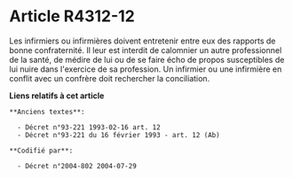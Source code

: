 # Article R4312-12

Les infirmiers ou infirmières doivent entretenir entre eux des rapports de bonne confraternité. Il leur est interdit de
calomnier un autre professionnel de la santé, de médire de lui ou de se faire écho de propos susceptibles de lui nuire dans
l'exercice de sa profession. Un infirmier ou une infirmière en conflit avec un confrère doit rechercher la conciliation.

**Liens relatifs à cet article**

	**Anciens textes**:

	  - Décret n°93-221 1993-02-16 art. 12
	  - Décret n°93-221 du 16 février 1993 - art. 12 (Ab)

	**Codifié par**:

	  - Décret n°2004-802 2004-07-29
